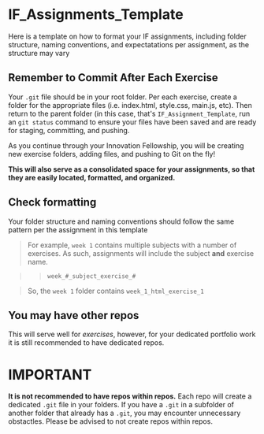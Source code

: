 # IF_Assignments_Template
Here is a template on how to format your IF assignments, including folder structure, naming conventions, and expectatations per assignment, as the structure may vary

## Remember to Commit After Each Exercise
Your `.git` file should be in your root folder. Per each exercise, create a folder for the appropriate files (i.e. index.html, style.css, main.js, etc). Then return to the parent folder (in this case, that's `IF_Assignment_Template`, run an `git status` command to ensure your files have been saved and are ready for staging, committing, and pushing.

As you continue through your Innovation Fellowship, you will be creating new exercise folders, adding files, and pushing to Git on the fly!

**This will also serve as a consolidated space for your assignments, so that they are easily located, formatted, and organized.**

## Check formatting
Your folder structure and naming conventions should follow the same pattern per the assignment in this template

> For example, `week 1` contains multiple subjects with a number of exercises. As such, assignments will include the subject **and** exercise name.

>> `week_#_subject_exercise_#`

>So, the `week 1` folder contains `week_1_html_exercise_1`

## You may have other repos
This will serve well for *exercises*, however, for your dedicated portfolio work it is still recommended to have dedicated repos.

# IMPORTANT
**It is not recommended to have repos within repos.** Each repo will create a dedicated `.git` file in your folders. If you have a `.git` in a subfolder of another folder that already has a `.git`, you may encounter unnecessary obstactles. Please be advised to not create repos within repos.
